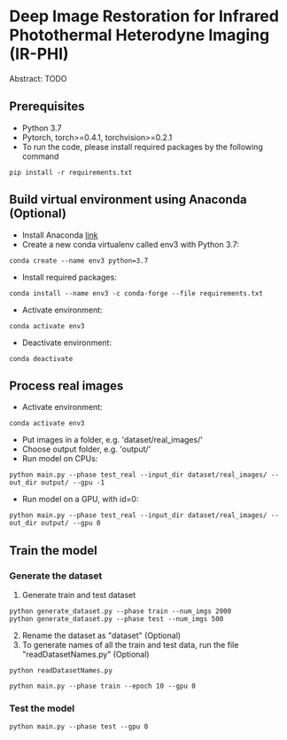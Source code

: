 # Deep Image Restoration for Infrared Photothermal Heterodyne Imaging (IR-PHI)
Abstract: TODO

## Prerequisites
- Python 3.7
- Pytorch, torch>=0.4.1, torchvision>=0.2.1
- To run the code, please install required packages by the following command
```
pip install -r requirements.txt
```
## Build virtual environment using Anaconda (Optional)
- Install Anaconda [link](https://conda.io/projects/conda/en/latest/user-guide/install/windows.html)
- Create a new conda virtualenv called env3 with Python 3.7:
```
conda create --name env3 python=3.7
```
- Install required packages:
```
conda install --name env3 -c conda-forge --file requirements.txt
```
- Activate environment:
```
conda activate env3
```
- Deactivate environment:
```
conda deactivate
```
## Process real images
- Activate environment:
```
conda activate env3
```
- Put images in a folder, e.g. 'dataset/real_images/'
- Choose output folder, e.g. 'output/'
- Run model on CPUs:
```
python main.py --phase test_real --input_dir dataset/real_images/ --out_dir output/ --gpu -1
```
- Run model on a GPU, with id=0:
```
python main.py --phase test_real --input_dir dataset/real_images/ --out_dir output/ --gpu 0
```


## Train the model
### Generate the dataset
1. Generate train and test dataset
```
python generate_dataset.py --phase train --num_imgs 2000
python generate_dataset.py --phase test --num_imgs 500
```
2. Rename the dataset as "dataset" (Optional)
3. To generate names of all the train and test data, run the file "readDatasetNames.py" (Optional)
```
python readDatasetNames.py
```
```
python main.py --phase train --epoch 10 --gpu 0
```

### Test the model
```
python main.py --phase test --gpu 0
```